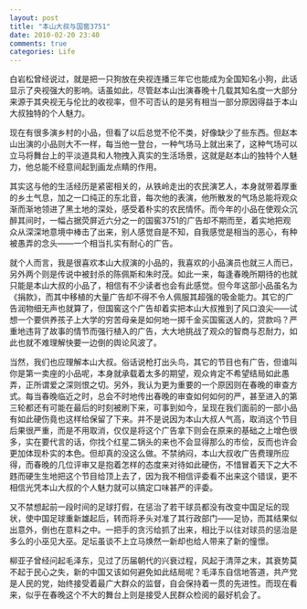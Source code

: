 ```yaml
---
layout: post
title: "本山大叔与国窖3751"
date: 2010-02-20 23:40
comments: true
categories: Life
---
```

白岩松曾经说过，就是把一只狗放在央视连播三年它也能成为全国知名小狗，此话显示了央视强大的影响。话虽如此，尽管赵本山出演春晚十几载其知名度一大部分来源于其央视无与伦比的收视率，但不可否认的是另有相当一部分原因得益于本山大叔独特的个人魅力。

<!--more-->

现在有很多演乡村的小品，但看了以后总觉不伦不类，好像缺少了些东西。但赵本山出演的小品则大不一样，每当他一登台，一种气场马上就出来了，这种气场可以立马将舞台上的平淡道具和人物拽入真实的生活场景，这就是赵本山的独特个人魅力，他总能不经意间起到画龙点睛的作用。


其实这与他的生活经历是紧密相关的，从铁岭走出的农民演艺人，本身就带着厚重的乡土气息，加之一口纯正的东北音，每次他的表演，他所散发的气场总能将观众渐而渐地领进了黑土地的深处，感受着朴实的农民情怀。而今年的小品在使观众沉醉其间时，一幅占据荧屏近六分之一的国窖3751的广告却不期而至，着实地把观众从深深地意境中棒击了出来，别人感觉自是不知，自我感觉是相当的恶心，有种被愚弄的念头——一个相当扎实有耐心的广告。


就个人而言，我是很喜欢本山大叔演的小品的，我喜欢的小品演员也就三人而已，另外两个则是传说中被封杀的陈佩斯和朱时茂。如此一来，每逢春晚所期待的也就只能是本山大叔的小品了，相信有不少读者也会有此感觉。但今年这部小品虽名为《捐款》，而其中移植的大量广告却不得不令人佩服其超强的吸金能力。其它的广告润物细无声也就算了，但国窖这个广告却着实把本山大叔推到了风口浪尖——试想一个要供养孩子上大学的穷苦母亲是如何地一掷千金买国窖送人的，贷款吗？严重地违背了故事的情节而强行植入的广告，大大地挑战了观众的智商与忍耐力，如此也就不难理解快要一边倒的舆论风波了。


当然，我们也应理解本山大叔。俗话说枪打出头鸟，其它的节目也有广告，但谁叫你是第一卖座的小品呢，本身就承载着太多的期望，观众肯定不希望结局如此愚弄，正所谓爱之深则恨之切。另外，我认为更为重要的一个原因则在春晚的审查方式。每当春晚临近之时，总会不时地传出春晚的审查如何如何的严，甚至进入的第三轮都还有可能在最后的时刻被刷下来，可事到如今，呈现在我们面前的一部小品有如此硬伤竟也这样给保留了下来。并不是说因为本山大叔人气高，取消这个节目后果很严重，而是不用取消，仅仅是将这个广告拿下则会在原来的基础之上增色很多，实在要代言的话，你找个红星二锅头的来也不会显得那么的市侩，反而也许会更加体现朴实的本色。但却真的没这么做。不禁纳闷，本山大叔收广告费理所应得，而春晚的几位评审又是抱着怎样的态度来对待如此硬伤，不惜冒着天下之大不韪而硬生生地把这个节目给顶上去了，因为我不相信评委看不出来这个错误，更不相信光凭本山大叔的个人魅力就可以搞定口味甚严的评委。


又不禁想起前一段时间的足球打假，在惩治了若干球员都没有改变中国足坛的现状，使中国足球重新雄起后，转而将矛头对准了其行政部门——足协，而其结果似出意外，倒也在意料之中。一把手的贪污给抓了出来，相比于以往对球员的惩治是多么的小巫见大巫。足坛虽谈不上立马焕然一新却也给人带来了新的憧憬。


柳亚子曾经问起毛泽东，见过了历届朝代的兴衰过程，风起于清萍之末，其衰势莫不起于民心之失，新的中国又该如何避免如此结局呢？毛泽东自信地答道，共产党是人民的党，始终接受着最广大群众的监督，自会保持着一贯的先进性。而现在看来，似乎在春晚这个不大的舞台上则是接受人民群众检阅的最好机会了。

